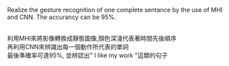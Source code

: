 Realize the gesture recognition of one complete sentance by the use of MHI and CNN. The accurancy can be 95%.

<br> 利用MHI來將影像轉換成靜態圖像,顏色深淺代表著時間先後順序
<br> 再利用CNN來辨識出每一個動作所代表的單詞
<br> 最後準確率可達95%, 並辨認出" I like my work "這類的句子
